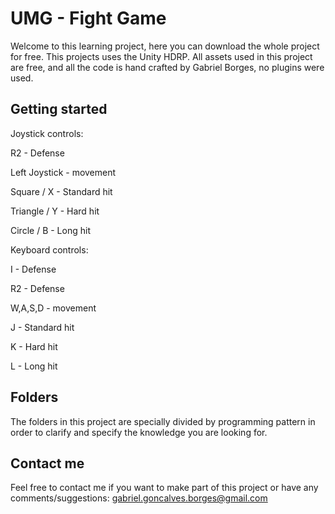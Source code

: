 # UMG - Fight Game
Welcome to this learning project, here you can download the whole project for free.
This projects uses the Unity HDRP.
All assets used in this project are free, and all the code is hand crafted by Gabriel Borges, no plugins were used.


## Getting started

Joystick controls:

R2 - Defense

Left Joystick - movement

Square / X - Standard hit

Triangle / Y - Hard hit

Circle / B - Long hit


Keyboard controls:

I - Defense

R2 - Defense

W,A,S,D - movement

J - Standard hit

K - Hard hit

L - Long hit


## Folders

The folders in this project are specially divided by programming pattern in order to clarify and specify the knowledge you are looking for.

## Contact me

Feel free to contact me if you want to make part of this project or have any comments/suggestions: gabriel.goncalves.borges@gmail.com